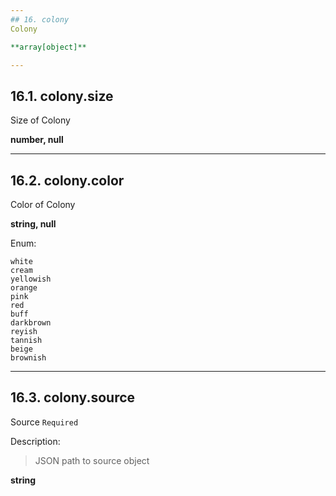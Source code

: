 ```yaml
---
## 16. colony
Colony  

**array[object]**

---
```

## 16.1. colony.size
Size of Colony  

**number, null**

---
## 16.2. colony.color
Color of Colony  

**string, null**

Enum:

	white
	cream
	yellowish
	orange
	pink
	red
	buff
	darkbrown
	reyish
	tannish
	beige
	brownish

---
## 16.3. colony.source
Source  `Required`

Description:
> JSON path to source object  

**string**
